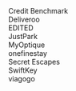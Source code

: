 <div class="companies">
  <div class="company">Credit Benchmark</div>
  <div class="company">Deliveroo</div>
  <div class="company">EDITED</div>
  <div class="company">JustPark</div>
  <div class="company">MyOptique</div>
  <div class="company">onefinestay</div>
  <div class="company">Secret Escapes</div>
  <div class="company">SwiftKey</div>
  <div class="company">viagogo</div>
</div>
